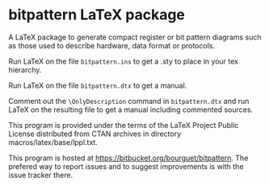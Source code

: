# bitpattern LaTeX package

A LaTeX package to generate compact register or bit pattern diagrams such
as those used to describe hardware, data format or protocols.

Run LaTeX on the file `bitpattern.ins` to get a .sty to place in your tex
hierarchy.

Run LaTeX on the file `bitpattern.dtx` to get a manual.

Comment out the `\OnlyDescription` command in `bitpattern.dtx` and run
LaTeX on the resulting file to get a manual including commented sources.

This program is provided under the terms of the LaTeX Project Public
License distributed from CTAN archives in directory
macros/latex/base/lppl.txt.

This program is hosted at https://bitbucket.org/bourguet/bitpattern.  The
prefered way to report issues and to suggest improvements is with the issue
tracker there.
